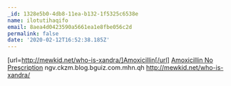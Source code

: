 ```yaml
---
_id: 1328e5b0-4db8-11ea-b132-1f5325c6538e
name: ilotutihaqifo
email: 8aea4d0423590a5661ea1e8fbe056c2d
permalink: false
date: '2020-02-12T16:52:38.185Z'
---
```

[url=http://mewkid.net/who-is-xandra/]Amoxicillin[/url] <a href="http://mewkid.net/who-is-xandra/">Amoxicillin No Prescription</a> ngv.ckzm.blog.bguiz.com.mhn.qh http://mewkid.net/who-is-xandra/
